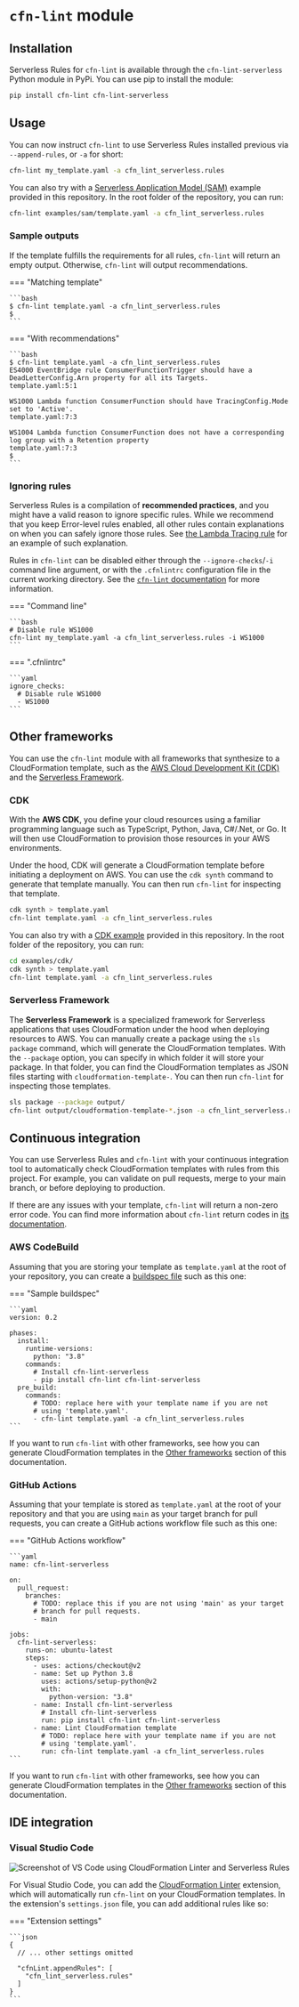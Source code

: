 `cfn-lint` module
=================

## Installation

Serverless Rules for `cfn-lint` is available through the `cfn-lint-serverless` Python module in PyPi. You can use pip to install the module:

```bash
pip install cfn-lint cfn-lint-serverless
```

## Usage

You can now instruct `cfn-lint` to use Serverless Rules installed previous via `--append-rules`, or `-a` for short:

```bash
cfn-lint my_template.yaml -a cfn_lint_serverless.rules
```

You can also try with a [Serverless Application Model (SAM)](https://github.com/awslabs/serverless-rules/tree/main/examples/sam) example provided in this repository. In the root folder of the repository, you can run:

```bash
cfn-lint examples/sam/template.yaml -a cfn_lint_serverless.rules
```

### Sample outputs

If the template fulfills the requirements for all rules, `cfn-lint` will return an empty output. Otherwise, `cfn-lint` will output recommendations.

=== "Matching template"

    ```bash
    $ cfn-lint template.yaml -a cfn_lint_serverless.rules
    $
    ```

=== "With recommendations"

    ```bash
    $ cfn-lint template.yaml -a cfn_lint_serverless.rules
    ES4000 EventBridge rule ConsumerFunctionTrigger should have a DeadLetterConfig.Arn property for all its Targets.
    template.yaml:5:1

    WS1000 Lambda function ConsumerFunction should have TracingConfig.Mode set to 'Active'.
    template.yaml:7:3

    WS1004 Lambda function ConsumerFunction does not have a corresponding log group with a Retention property
    template.yaml:7:3
    $
    ```

### Ignoring rules

Serverless Rules is a compilation of __recommended practices__, and you might have a valid reason to ignore specific rules. While we recommend that you keep Error-level rules enabled, all other rules contain explanations on when you can safely ignore those rules. See [the Lambda Tracing rule](rules/lambda/#tracing) for an example of such explanation.

Rules in `cfn-lint` can be disabled either through the `--ignore-checks`/`-i` command line argument, or with the `.cfnlintrc` configuration file in the current working directory. See the [`cfn-lint` documentation](https://github.com/aws-cloudformation/cfn-lint#configuration) for more information.

=== "Command line"

    ```bash
    # Disable rule WS1000
    cfn-lint my_template.yaml -a cfn_lint_serverless.rules -i WS1000
    ```

=== ".cfnlintrc"

    ```yaml
    ignore_checks:
      # Disable rule WS1000
      - WS1000
    ```

## Other frameworks

You can use the `cfn-lint` module with all frameworks that synthesize to a CloudFormation template, such as the [AWS Cloud Development Kit (CDK)](https://docs.aws.amazon.com/cdk/latest/guide/home.html) and the [Serverless Framework](https://www.serverless.com/).

### CDK

With the __AWS CDK__, you define your cloud resources using a familiar programming language such as TypeScript, Python, Java, C#/.Net, or Go. It will then use CloudFormation to provision those resources in your AWS environments.

Under the hood, CDK will generate a CloudFormation template before initiating a deployment on AWS. You can use the `cdk synth` command to generate that template manually. You can then run `cfn-lint` for inspecting that template.

```bash
cdk synth > template.yaml
cfn-lint template.yaml -a cfn_lint_serverless.rules
```

You can also try with a [CDK example](https://github.com/awslabs/serverless-rules/tree/main/examples/cdk) provided in this repository. In the root folder of the repository, you can run:

```bash
cd examples/cdk/
cdk synth > template.yaml
cfn-lint template.yaml -a cfn_lint_serverless.rules
```

### Serverless Framework

The __Serverless Framework__ is a specialized framework for Serverless applications that uses CloudFormation under the hood when deploying resources to AWS. You can manually create a package using the `sls package` command, which will generate the CloudFormation templates. With the `--package` option, you can specify in which folder it will store your package. In that folder, you can find the CloudFormation templates as JSON files starting with `cloudformation-template-`. You can then run `cfn-lint` for inspecting those templates.

```bash
sls package --package output/
cfn-lint output/cloudformation-template-*.json -a cfn_lint_serverless.rules
```

## Continuous integration

You can use Serverless Rules and `cfn-lint` with your continuous integration tool to automatically check CloudFormation templates with rules from this project. For example, you can validate on pull requests, merge to your main branch, or before deploying to production.

If there are any issues with your template, `cfn-lint` will return a non-zero error code. You can find more information about `cfn-lint` return codes in [its documentation](https://github.com/aws-cloudformation/cfn-lint).

### AWS CodeBuild

Assuming that you are storing your template as `template.yaml` at the root of your repository, you can create a [buildspec file](https://docs.aws.amazon.com/codebuild/latest/userguide/build-spec-ref.html) such as this one:

=== "Sample buildspec"

    ```yaml
    version: 0.2

    phases:
      install:
        runtime-versions:
          python: "3.8"
        commands:
          # Install cfn-lint-serverless
          - pip install cfn-lint cfn-lint-serverless
      pre_build:
        commands:
          # TODO: replace here with your template name if you are not
          # using 'template.yaml'.
          - cfn-lint template.yaml -a cfn_lint_serverless.rules
    ```

If you want to run `cfn-lint` with other frameworks, see how you can generate CloudFormation templates in the [Other frameworks](#other-frameworks) section of this documentation.

### GitHub Actions

Assuming that your template is stored as `template.yaml` at the root of your repository and that you are using `main` as your target branch for pull requests, you can create a GitHub actions workflow file such as this one:

=== "GitHub Actions workflow"

    ```yaml
    name: cfn-lint-serverless

    on:
      pull_request:
        branches:
          # TODO: replace this if you are not using 'main' as your target
          # branch for pull requests.
          - main

    jobs:
      cfn-lint-serverless:
        runs-on: ubuntu-latest
        steps:
          - uses: actions/checkout@v2
          - name: Set up Python 3.8
            uses: actions/setup-python@v2
            with:
              python-version: "3.8"
          - name: Install cfn-lint-serverless
            # Install cfn-lint-serverless
            run: pip install cfn-lint cfn-lint-serverless
          - name: Lint CloudFormation template
            # TODO: replace here with your template name if you are not
            # using 'template.yaml'.
            run: cfn-lint template.yaml -a cfn_lint_serverless.rules
    ```

If you want to run `cfn-lint` with other frameworks, see how you can generate CloudFormation templates in the [Other frameworks](#other-frameworks) section of this documentation.

## IDE integration

### Visual Studio Code

![Screenshot of VS Code using CloudFormation Linter and Serverless Rules](images/cfn_lint_vscode.png)

For Visual Studio Code, you can add the [CloudFormation Linter](https://marketplace.visualstudio.com/items?itemName=kddejong.vscode-cfn-lint) extension, which will automatically run `cfn-lint` on your CloudFormation templates. In the extension's `settings.json` file, you can add additional rules like so:

=== "Extension settings"

    ```json
    {
      // ... other settings omitted

      "cfnLint.appendRules": [
        "cfn_lint_serverless.rules"
      ]
    }
    ```